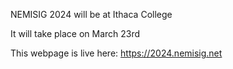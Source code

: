 NEMISIG 2024 will be at Ithaca College

It will take place on March 23rd

This webpage is live here: https://2024.nemisig.net
